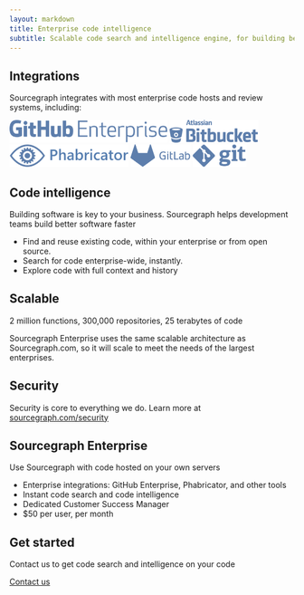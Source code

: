 ```yaml
---
layout: markdown
title: Enterprise code intelligence
subtitle: Scalable code search and intelligence engine, for building better software faster
---
```


## Integrations
Sourcegraph integrates with most enterprise code hosts and review systems, including:
<div class="logo-array">
<img height="40px" src="/assets/images/sg-ent-gh-e-logo.svg">  <img height="40px" src="/assets/images/sg-ent-bb-logo.svg">  <img height="40px" src="/assets/images/sg-ent-phab-logo.svg">  <img height="40px" src="/assets/images/sg-ent-gl-logo.svg">  <img height="40px" src="/assets/images/sg-ent-git-logo.svg">
</div>

## Code intelligence
Building software is key to your business. Sourcegraph helps development teams build better software faster
* Find and reuse existing code, within your enterprise or from open source.
* Search for code enterprise-wide, instantly.
* Explore code with full context and history 


## Scalable
2 million functions, 300,000 repositories, 25 terabytes of code

Sourcegraph Enterprise uses the same scalable architecture as Sourcegraph.com, so it will scale to meet the needs of the largest enterprises.

## Security
Security is core to everything we do. Learn more at <a href="/security">sourcegraph.com/security</a>

## Sourcegraph Enterprise
Use Sourcegraph with code hosted on your own servers
* Enterprise integrations: GitHub Enterprise, Phabricator, and other tools
* Instant code search and code intelligence
* Dedicated Customer Success Manager
* $50 per user, per month

## Get started
Contact us to get code search and intelligence on your code

<a href="mailto:sales@sourcegraph.com">Contact us</a>